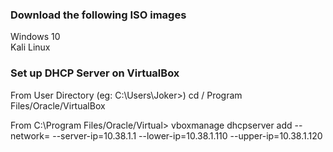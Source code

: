 ### Download the following ISO images
Windows 10\
Kali Linux




### Set up DHCP Server on VirtualBox
From User Directory (eg: C:\Users\Joker>)
cd / Program Files/Oracle/VirtualBox

From C:\Program Files/Oracle/Virtual>
vboxmanage dhcpserver add --network=<Internal Server Name> --server-ip=10.38.1.1 --lower-ip=10.38.1.110 --upper-ip=10.38.1.120

